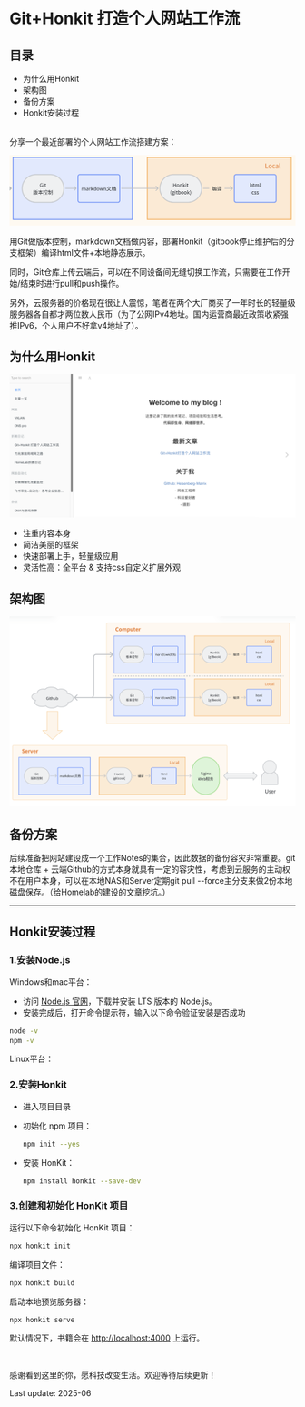 # Git+Honkit 打造个人网站工作流

## 目录

* 为什么用Honkit
* 架构图
* 备份方案
* Honkit安装过程

<br>分享一个最近部署的个人网站工作流搭建方案：

![image-20250611232341536](./honkit.assets/image-20250611232341536.png)

用Git做版本控制，markdown文档做内容，部署Honkit（gitbook停止维护后的分支框架）编译html文件+本地静态展示。

同时，Git仓库上传云端后，可以在不同设备间无缝切换工作流，只需要在工作开始/结束时进行pull和push操作。

另外，云服务器的价格现在很让人震惊，笔者在两个大厂商买了一年时长的轻量级服务器各自都才两位数人民币（为了公网IPv4地址。国内运营商最近政策收紧强推IPv6，个人用户不好拿v4地址了）。



## 为什么用Honkit

![image-20250611233401194](./honkit.assets/image-20250611233401194.png)

* 注重内容本身
* 简洁美丽的框架
* 快速部署上手，轻量级应用
* 灵活性高：全平台 & 支持css自定义扩展外观



## 架构图

![image-20250611232201956](./honkit.assets/image-20250611232201956.png)



## 备份方案

后续准备把网站建设成一个工作Notes的集合，因此数据的备份容灾非常重要。git本地仓库 + 云端Github的方式本身就具有一定的容灾性，考虑到云服务的主动权不在用户本身，可以在本地NAS和Server定期git pull --force主分支来做2份本地磁盘保存。（给Homelab的建设的文章挖坑。）

***

## Honkit安装过程

### 1.安装Node.js

Windows和mac平台：

- 访问 [Node.js 官网](https://nodejs.org/)，下载并安装 LTS 版本的 Node.js。
- 安装完成后，打开命令提示符，输入以下命令验证安装是否成功

```bash
node -v
npm -v
```

Linux平台：



### 2.安装Honkit

- 进入项目目录

- 初始化 npm 项目：

  ```bash
  npm init --yes
  ```

- 安装 HonKit：

  ```bash
  npm install honkit --save-dev
  ```

### 3.**创建和初始化 HonKit 项目**

运行以下命令初始化 HonKit 项目：

```bash
npx honkit init
```

编译项目文件：

```bash
npx honkit build
```

启动本地预览服务器：

```bash
npx honkit serve
```

默认情况下，书籍会在 [http://localhost:4000](http://localhost:4000/) 上运行。



<br>

感谢看到这里的你，愿科技改变生活。欢迎等待后续更新！

Last update: 2025-06









